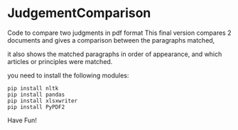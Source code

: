 # JudgementComparison
Code to compare two judgments in pdf format
This final version compares 2 documents and gives a comparison between the paragraphs matched, 

it also shows the matched paragraphs in order of appearance, and which articles or principles were matched. 

you need to install the following modules: 

```
pip install nltk
pip install pandas
pip install xlsxwriter
pip install PyPDF2
```

Have Fun! 
